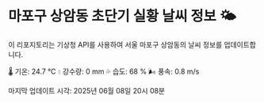 
# 마포구 상암동 초단기 실황 날씨 정보 🌤️

이 리포지토리는 기상청 API를 사용하여 서울 마포구 상암동의 날씨 정보를 업데이트합니다. 

🌡️ 기온: 24.7 ℃
💧 강수량: 0 mm
💦 습도: 68 %
🌬️ 풍속: 0.8 m/s

마지막 업데이트 시각: 2025년 06월 08일 20시 08분    
